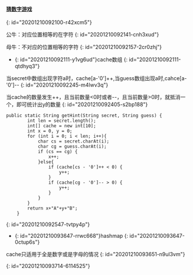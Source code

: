 #### [猜数字游戏](https://leetcode-cn.com/problems/bulls-and-cows/)
{: id="20201210092100-r42xcm5"}

公牛：对应位置相等的在字符
{: id="20201210092141-cnh3xud"}

母牛：不对应的位置相等的字符
{: id="20201210092157-2cr0zhj"}

* {: id="20201210092111-y1vg6ud"}cache数组
{: id="20201210092111-qtdhyq3"}

当secret中数组出现字符a时，cache[a-'0']++,当guess数组出现a时,cahce[a-'0']--
{: id="20201210092245-m4lwv3q"}

当cache的数量发生++，且当前数量<0时或者--，且当前数量>0时，就抵消一个，即可统计出y的数量
{: id="20201210092405-s2bp188"}

```
public static String getHint(String secret, String guess) {
        int len = secret.length();
        int[] cache = new int[10];
        int x = 0, y = 0;
        for (int i = 0; i < len; i++){
            char cs = secret.charAt(i);
            char cg = guess.charAt(i);
            if (cs == cg) {
                x++;
            }else{
                if (cache[cs - '0']++ < 0) {
                    y++;
                }
                if (cache[cg - '0']-- > 0) {
                    y++;
                }
            }
        }
        return x+"A"+y+"B";
    }
```
{: id="20201210092547-tvtpy4p"}

* {: id="20201210093647-rrwc668"}hashmap
{: id="20201210093647-0ctup6s"}

cache只适用于全是数字或是字母的情况
{: id="20201210093651-n9ul3vm"}

{: id="20201210093714-6114525"}
